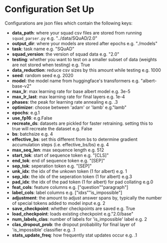 # Configuration Set Up

Configurations are json files which contain the following keys:
- **data_path**: where your squad csv files are stored from running `squad_parser.py` e.g. "../data/SQuAD/2.0"
- **output_dir**: where your models are stored after epochs e.g. "./models"
- **task**: task name e.g. "SQuAD"
- **squad_version**: the version of squad data e.g. "2.0"
- **testing**: whether you want to test on a smaller subset of data (weights are not stored when testing) e.g. True
- **data_reduction**: reduce csv sizes by this amount while testing e.g. 1000 
- **seed**: random seed e.g. 2020
- **model**: the model name from huggingface's transformers e.g. "albert-base-v2"
- **max_lr**: max learning rate for base albert model e.g. 3e-5
- **max_lr_last**: max learning rate for final layers e.g. 1e-4
- **phases**: the peak for learning rate annealing e.g. .3
- **optimizer**: choose between 'adam' or 'lamb' e.g."lamb" 
- **epochs**: e.g.1
- **use_fp16**: e.g.False
- **recreate_ds**: datasets are pickled for faster retraining. setting this to true will recreate the dataset e.g. False
- **bs**: batchsize e.g. 4
- **effective_bs**: set this different from bs to determine gradient accumulation steps (i.e. effective_bs/bs) e.g. 4 
- **max_seq_len**: max sequence length e.g. 512
- **start_tok**: start of sequence token e.g. "[CLS]"
- **end_tok**: end of sequence token e.g. "[SEP]"
- **sep_tok**: seperation token e.g. "[SEP]"
- **unk_idx**: the idx of the unkown token (1 for albert) e.g. 1
- **sep_idx**: the idx of the seperation token (1 for albert) e.g.3
- **pad_idx**: the idx of the pad token (1 for albert) for pad collating e.g.0
- **feat_cols**: feature columns e.g. ["question""paragraph"]
- **label_cols**: label columns e.g. ["idxs""is_impossible"]
- **adjustment**: the amount to adjust answer spans by, typically the number of special tokens added to model input e.g. 2
- **save_checkpoint**: whether checkpoints are saved e.g. True
- **load_checkpoint**: loads existing checkpoint e.g."2.0/base"
- **num_labels_clas**: number of labels for 'is_impossible' label e.g. 2
- **clas_dropout_prob**: the dropout probability for final layer of 'is_impossible' classifier e.g. .1 
- **stats_update_freq**: how frequently stat updates occur e.g. .1

